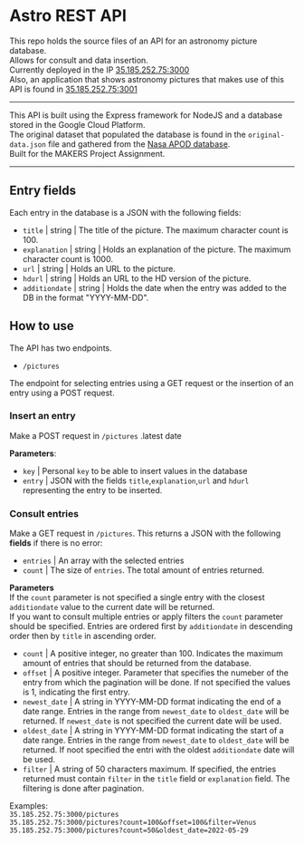 # Astro REST API

This repo holds the source files of an API for an astronomy picture database.\
Allows for consult and data insertion.\
Currently deployed in the IP [35.185.252.75:3000](35.185.252.75:3000)\
Also, an application that shows astronomy pictures that makes use of this API is found in [35.185.252.75:3001](35.185.252.75:3001)

---

This API is built using the Express framework for NodeJS and a database stored in the Google Cloud Platform.\
The original dataset that populated the database is found in the `original-data.json` file and gathered from the [Nasa APOD database](https://api.nasa.gov/#apod).\
Built for the MAKERS Project Assignment.

---

## Entry fields

Each entry in the database is a JSON with the following fields:

- `title` | string | The title of the picture. The maximum character count is 100.
- `explanation` | string | Holds an explanation of the picture. The maximum character count is 1000.
- `url` | string | Holds an URL to the picture.
- `hdurl` | string | Holds an URL to the HD version of the picture.
- `additiondate` | string | Holds the date when the entry was added to the DB in the format "YYYY-MM-DD".

## How to use

The API has two endpoints.

- `/pictures`

The endpoint for selecting entries using a GET request or the insertion of an entry using a POST request.

### Insert an entry

Make a POST request in `/pictures` .latest date

**Parameters**:

+ `key` |  Personal `key` to be able to insert values in the database
+ `entry` |  JSON with the fields `title`,`explanation`,`url` and `hdurl` representing the entry to be inserted.


### Consult entries

Make a GET request in `/pictures`. This returns a JSON with the following **fields** if there is no error:

+ `entries` |  An array with the selected entries
+ `count` |  The size of `entries`. The total amount of entries returned.

**Parameters**\
If the `count` parameter is not specified a single entry with the closest `additiondate` value to the current date will be returned.\
If you want to consult multiple entries or apply filters the `count` parameter should be specified. Entries are ordered first by `additiondate` in descending order then by `title` in ascending order. 

- `count` | A positive integer, no greater than 100. Indicates the maximum amount of entries that should be returned from the database.
- `offset` | A positive integer. Parameter that specifies the numeber of the entry from which the pagination will be done. If not specified the values is 1, indicating the first entry.
- `newest_date` | A string in YYYY-MM-DD format indicating the end of a date range. Entries in the range from `newest_date` to `oldest_date` will be returned. If `newest_date`  is not specified the current date will be used.
- `oldest_date` | A string in YYYY-MM-DD format indicating the start of a date range. Entries in the range from `newest_date` to `oldest_date` will be returned. If noot specified the entri with the oldest `additiondate` date will be used.
- `filter` | A string of 50 characters maximum. If specified, the entries returned must contain `filter` in the `title` field or `explanation` field. The filtering is done after pagination.

Examples:\
`35.185.252.75:3000/pictures`\
`35.185.252.75:3000/pictures?count=100&offset=100&filter=Venus`\
`35.185.252.75:3000/pictures?count=50&oldest_date=2022-05-29`
